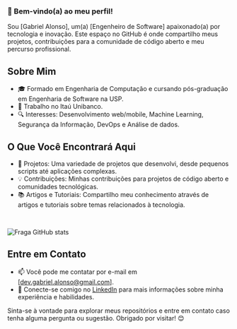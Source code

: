 ### 👋 Bem-vindo(a) ao meu perfil!

Sou [Gabriel Alonso], um(a) [Engenheiro de Software] apaixonado(a) por tecnologia e inovação. Este espaço no GitHub é onde compartilho meus projetos, contribuições para a comunidade de código aberto e meu percurso profissional.


## Sobre Mim
- 🎓 Formado em Engenharia de Computação e cursando pós-graduação em Engenharia de Software na USP.
- 💼 Trabalho no Itaú Unibanco.
- 🔍 Interesses: Desenvolvimento web/mobile, Machine Learning, Segurança da Informação, DevOps e Análise de dados.

## O Que Você Encontrará Aqui
- 🚀 Projetos: Uma variedade de projetos que desenvolvi, desde pequenos scripts até aplicações complexas.
- 💡 Contribuições: Minhas contribuições para projetos de código aberto e comunidades tecnológicas.
- 📚 Artigos e Tutoriais: Compartilho meu conhecimento através de artigos e tutoriais sobre temas relacionados à tecnologia.

<br/>

![Fraga GitHub stats](https://github-readme-stats.vercel.app/api?username=gabriel-alonso&show_icons=true&theme=dracula&count_private=true)

## Entre em Contato
- 📫 Você pode me contatar por e-mail em [dev.gabriel.alonso@gmail.com].
- 🔗 Conecte-se comigo no [LinkedIn](https://www.linkedin.com/in/alonso-gabriel/) para mais informações sobre minha experiência e habilidades.

Sinta-se à vontade para explorar meus repositórios e entre em contato caso tenha alguma pergunta ou sugestão. Obrigado por visitar! 😊
